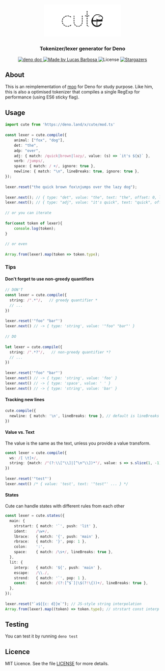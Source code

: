 <h1 align="center">
  <img alt="cute logo" title="cute" src=".github/logo.png" width="250px" />
</h1>

<h3 align="center">
Tokenizer/lexer generator for Deno
</h3>

<p align="center">
  <a href="https://doc.deno.land/https/deno.land/x/cute/mod.ts">
    <img alt="deno doc" src="https://img.shields.io/badge/deno-doc-black?style=flat-square">
  </a>

  <a href="https://github.com/llbarbosas">
    <img alt="Made by Lucas Barbosa" src="https://img.shields.io/badge/made%20by-llbarbosas-000?style=flat-square">
  </a>

  <img alt="License" src="https://img.shields.io/badge/licence-MIT-000?style=flat-square">

  <a href="https://github.com/llbarbosas/cute/stargazers">
    <img alt="Stargazers" src="https://img.shields.io/github/stars/llbarbosas/cute?color=000&style=flat-square">
  </a>
</p>

## About
This is an reimplementation of [moo](https://github.com/no-context/moo) for Deno for study purpose. Like him, this is also a optimised tokenizer that compiles a single RegExp for performance (using ES6 sticky flag).

## Usage

```ts
import cute from 'https://deno.land/x/cute/mod.ts'

const lexer = cute.compile({
    animal: ["fox", "dog"],
    det: "the",
    adp: "over",
    adj: { match: /quick|brown|lazy/, value: (s) => `it's ${s}` },
    verb: /jumps/,
    space: { match: / +/, ignore: true },
    newline: { match: "\n", lineBreaks: true, ignore: true },
});

lexer.reset("the quick brown fox\njumps over the lazy dog");

lexer.next(); // { type: "det", value: "the", text: "the", offset: 0, lineBreaks: 0, line: 1, col: 1 }
lexer.next(); // { type: "adj", value: "it's quick", text: "quick", offset: 3, lineBreaks: 0, line: 1, col: 5 }

// or you can iterate 

for(const token of lexer){
    console.log(token);
}

// or even

Array.from(lexer).map(token => token.type);
```

### Tips
#### Don't forget to use non-greedy quantifiers 

```ts
// DON'T
const lexer = cute.compile({
  string: /".*"/,   // greedy quantifier *
  // ...
})

lexer.reset('"foo" "bar"')
lexer.next() // -> { type: 'string', value: '"foo" "bar"' }

// DO

let lexer = cute.compile({
  string: /".*?"/,   // non-greedy quantifier *?
  // ...
})

lexer.reset('"foo" "bar"')
lexer.next() // -> { type: 'string', value: 'foo' }
lexer.next() // -> { type: 'space', value: ' ' }
lexer.next() // -> { type: 'string', value: 'bar' }
```

#### Tracking new lines

```ts
cute.compile({
  newline: { match: '\n', lineBreaks: true }, // default is lineBreaks = false
})
```

#### Value vs. Text
The value is the same as the text, unless you provide a value transform.
```ts
const lexer = cute.compile({
  ws: /[ \t]+/,
  string: {match: /"(?:\\["\\]|[^\n"\\])*"/, value: s => s.slice(1, -1)},
})

lexer.reset('"test"')
lexer.next() /* { value: 'test', text: '"test"' ... } */
```

#### States
Cute can handle states with different rules from each other
```ts
const lexer = cute.states({
  main: {
    strstart: { match: '`', push: 'lit' },
    ident:    /\w+/,
    lbrace:   { match: '{', push: 'main' },
    rbrace:   { match: '}', pop: 1 },
    colon:    ':',
    space:    { match: /\s+/, lineBreaks: true },
  },
  lit: {
    interp:   { match: '${', push: 'main' },
    escape:   /\\./,
    strend:   { match: '`', pop: 1 },
    const:    { match: /(?:[^$`]|\$(?!\{))+/, lineBreaks: true },
  },
});

lexer.reset("`a${{c: d}}e`"); // JS-style string interpolation
Array.from(lexer).map((token) => token.type); // strstart const interp lbrace ident colon space ident rbrace rbrace const strend
```
## Testing
You can test it by running `deno test`

## Licence

MIT Licence. See the file [LICENSE](LICENSE) for more details.
